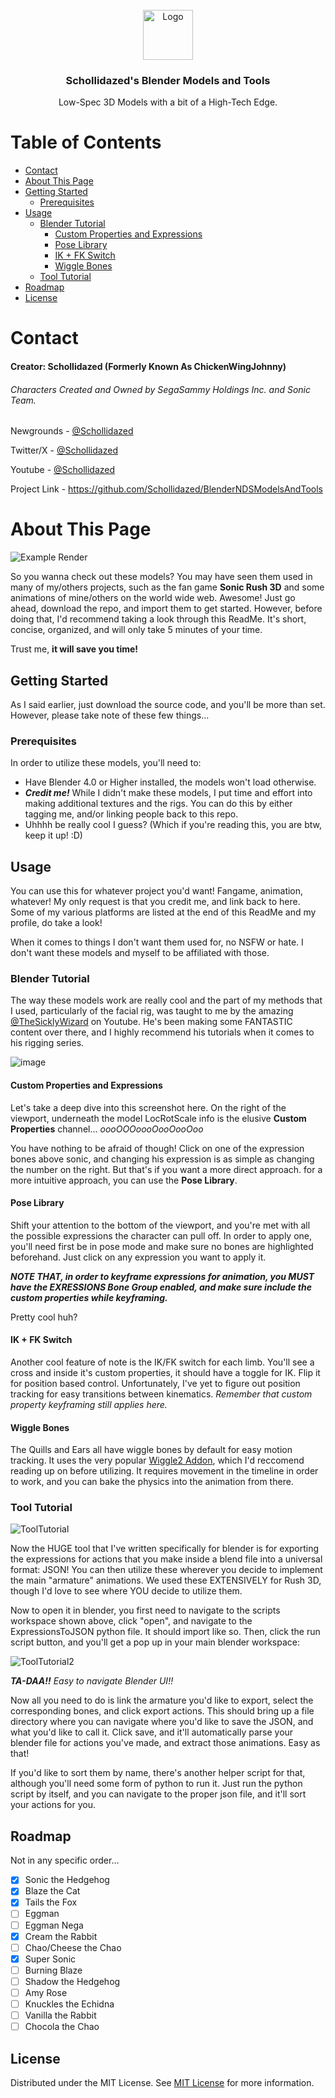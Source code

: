 <br/>
<div align="center">
<a href="https://github.com/ShaanCoding/ReadME-Generator">
<img src="https://avatars.githubusercontent.com/u/61301337?v=4" alt="Logo" width="80" height="80">
</a>
<h3 align="center">Schollidazed's Blender Models and Tools</h3>
<p align="center">
Low-Spec 3D Models with a bit of a High-Tech Edge.


  


</p>
</div>

# Table of Contents

- [Contact](#contact)
- [About This Page](#about-this-page)
- [Getting Started](#getting-started)
  * [Prerequisites](#prerequisites)
- [Usage](#usage)
  * [Blender Tutorial](#blender-tutorial)
    + [Custom Properties and Expressions](#custom-properties-and-expressions)
    + [Pose Library](#pose-library)
    + [IK + FK Switch](#ik--fk-switch)
    + [Wiggle Bones](#wiggle-bones)
  * [Tool Tutorial](#tool-tutorial)
- [Roadmap](#roadmap)
- [License](#license)
 
 # Contact

#### Creator: Schollidazed (Formerly Known As ChickenWingJohnny)

###### Characters Created and Owned by SegaSammy Holdings Inc. and Sonic Team.

Newgrounds - [@Schollidazed](https://schollidazed.newgrounds.com/)

Twitter/X - [@Schollidazed](https://twitter.com/Schollidazed)

Youtube - [@Schollidazed](https://www.youtube.com/@Schollidazed)

Project Link - https://github.com/Schollidazed/BlenderNDSModelsAndTools

 # About This Page

![Example Render](https://drive.google.com/uc?export=view&id=1ETYov5OI15nmrHiku7zq2ck14905W2Hf)

So you wanna check out these models? You may have seen them used in many of my/others projects, such as the fan game **Sonic Rush 3D** and some animations of mine/others on the world wide web. Awesome! Just go ahead, download the repo, and import them to get started. However, before doing that, I'd recommend taking a look through this ReadMe. It's short, concise, organized, and will only take 5 minutes of your time. 

Trust me, **it will save you time!** 

 ## Getting Started

As I said earlier, just download the source code, and you'll be more than set. However, please take note of these few things...
 ### Prerequisites

In order to utilize these models, you'll need to:
- Have Blender 4.0 or Higher installed, the models won't load otherwise.
- ***Credit me!*** While I didn't make these models, I put time and effort into making additional textures and the rigs. You can do this by either tagging me, and/or linking people back to this repo.
- Uhhhh be really cool I guess? (Which if you're reading this, you are btw, keep it up! :D) 
 ## Usage

You can use this for whatever project you'd want! Fangame, animation, whatever! My only request is that you credit me, and link back to here. Some of my various platforms are listed at the end of this ReadMe and my profile, do take a look!

When it comes to things I don't want them used for, no NSFW or hate. I don't want these models and myself to be affiliated with those. 

### Blender Tutorial

The way these models work are really cool and the part of my methods that I used, particularly of the facial rig, was taught to me by the amazing [@TheSicklyWizard](https://www.youtube.com/@TheSicklyWizard) on Youtube. He's been making some FANTASTIC content over there, and I highly recommend his tutorials when it comes to his rigging series.

![image](https://drive.google.com/uc?export=view&id=1GqjYl8SGP-SSQ6mFBwj7ZNJyEilEOq5R)

#### Custom Properties and Expressions

Let's take a deep dive into this screenshot here. On the right of the viewport, underneath the model LocRotScale info is the elusive **Custom Properties** channel... *oooOOOoooOooOooOoo*

You have nothing to be afraid of though! Click on one of the expression bones above sonic, and changing his expression is as simple as changing the number on the right. But that's if you want a more direct approach. for a more intuitive approach, you can use the **Pose Library**.

#### Pose Library

Shift your attention to the bottom of the viewport, and you're met with all the possible expressions the character can pull off. In order to apply one, you'll need first be in pose mode and make sure no bones are highlighted beforehand. Just click on any expression you want to apply it. 

***NOTE THAT, in order to keyframe expressions for animation, you MUST have the EXRESSIONS Bone Group enabled, and make sure include the custom properties while keyframing.***

Pretty cool huh?

#### IK + FK Switch

Another cool feature of note is the IK/FK switch for each limb. You'll see a cross and inside it's custom properties, it should have a toggle for IK. Flip it for position based control. Unfortunately, I've yet to figure out position tracking for easy transitions between kinematics. *Remember that custom property keyframing still applies here.*

#### Wiggle Bones
The Quills and Ears all have wiggle bones by default for easy motion tracking. It uses the very popular [Wiggle2 Addon](https://github.com/shteeve3d/blender-wiggle-2), which I'd reccomend reading up on before utilizing. It requires movement in the timeline in order to work, and you can bake the physics into the animation from there.

### Tool Tutorial
![ToolTutorial](https://drive.google.com/uc?export=view&id=1Volnm17njD8-wRayh3cayzg0D3OltkkL)

Now the HUGE tool that I've written specifically for blender is for exporting the expressions for actions that you make inside a blend file into a universal format: JSON! You can then utilize these wherever you decide to implement the main "armature" animations. We used these EXTENSIVELY for Rush 3D, though I'd love to see where YOU decide to utilize them.

Now to open it in blender, you first need to navigate to the scripts workspace shown above, click "open", and navigate to the ExpressionsToJSON python file. It should import like so. Then, click the run script button, and you'll get a pop up in your main blender workspace:

![ToolTutorial2](https://drive.google.com/uc?export=view&id=16EQFGnSIAc-TS2z0W5aFVof15fELqmDT)

***TA-DAA!!*** *Easy to navigate Blender UI!!*

Now all you need to do is link the armature you'd like to export, select the corresponding bones, and click export actions. This should bring up a file directory where you can navigate where you'd like to save the JSON, and what you'd like to call it. Click save, and it'll automatically parse your blender file for actions you've made, and extract those animations. Easy as that!

If you'd like to sort them by name, there's another helper script for that, although you'll need some form of python to run it. Just run the python script by itself, and you can navigate to the proper json file, and it'll sort your actions for you.

 ## Roadmap

Not in any specific order...
- [X] Sonic the Hedgehog
- [X] Blaze the Cat
- [X] Tails the Fox
- [ ] Eggman
- [ ] Eggman Nega
- [X] Cream the Rabbit
- [ ] Chao/Cheese the Chao
- [X] Super Sonic
- [ ] Burning Blaze
- [ ] Shadow the Hedgehog
- [ ] Amy Rose
- [ ] Knuckles the Echidna
- [ ] Vanilla the Rabbit
- [ ] Chocola the Chao
 ## License

Distributed under the MIT License. See [MIT License](https://opensource.org/licenses/MIT) for more information.
